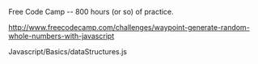 Free Code Camp -- 800 hours (or so) of practice.

http://www.freecodecamp.com/challenges/waypoint-generate-random-whole-numbers-with-javascript

Javascript/Basics/dataStructures.js
